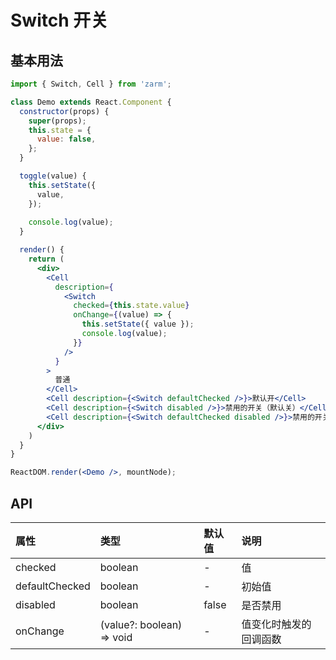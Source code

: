 # Switch 开关



## 基本用法
```jsx
import { Switch, Cell } from 'zarm';

class Demo extends React.Component {
  constructor(props) {
    super(props);
    this.state = {
      value: false,
    };
  }

  toggle(value) {
    this.setState({
      value,
    });
    
    console.log(value);
  }

  render() {
    return (
      <div>
        <Cell
          description={
            <Switch
              checked={this.state.value}
              onChange={(value) => {
                this.setState({ value });
                console.log(value);
              }}
            />
          }
        >
          普通
        </Cell>
        <Cell description={<Switch defaultChecked />}>默认开</Cell>
        <Cell description={<Switch disabled />}>禁用的开关（默认关）</Cell>
        <Cell description={<Switch defaultChecked disabled />}>禁用的开关（默认开）</Cell>
      </div>
    )
  }
}

ReactDOM.render(<Demo />, mountNode);
```



## API

| 属性 | 类型 | 默认值 | 说明 |
| :--- | :--- | :--- | :--- |
| checked | boolean | - | 值 |
| defaultChecked | boolean | - | 初始值 |
| disabled | boolean | false | 是否禁用 |
| onChange | (value?: boolean) => void | - | 值变化时触发的回调函数 |
